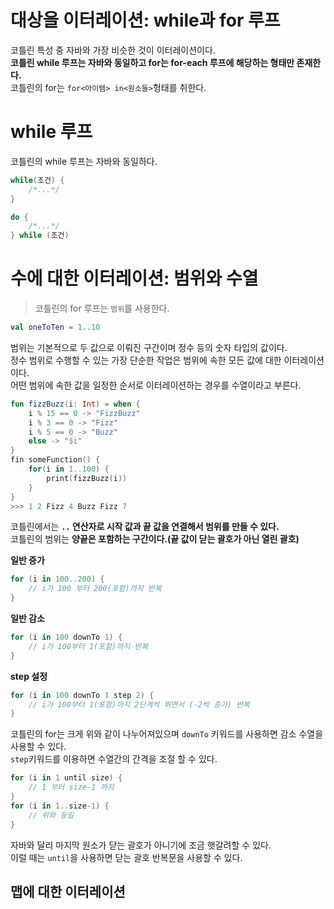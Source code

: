 대상을 이터레이션: while과 for 루프
=================================
코틀린 특성 중 자바와 가장 비슷한 것이 이터레이션이다.       
**코틀린 while 루프는 자바와 동일하고 for는 for-each 루프에 해당하는 형태만 존재한다.**          
코틀린의 for는 `for<아이템> in<원소들>`헝태를 취한다.     

# while 루프
코틀린의 while 루프는 자바와 동일하다.   
  
```kt
while(조건) {
    /*...*/
}
```
```kt
do {
    /*...*/
} while (조건)
```

# 수에 대한 이터레이션: 범위와 수열    
> 코틀린의 for 루프는 `범위`를 사용한다.              
   
```kt
val oneToTen = 1..10
```    
범위는 기본적으로 두 값으로 이뤄진 구간이며 정수 등의 숫자 타입의 값이다.       
정수 범위로 수행할 수 있는 가장 단순한 작업은 범위에 속한 모든 값에 대한 이터레이션이다.                
어떤 범위에 속한 값을 일정한 순서로 이터레이션하는 경우를 수열이라고 부른다.                
        
```kt
fun fizzBuzz(i: Int) = when {
    i % 15 == 0 -> "FizzBuzz"
    i % 3 == 0 -> "Fizz"
    i % 5 == 0 -> "Buzz"
    else -> "$i"
}
fin someFunction() {
    for(i in 1..100) {
        print(fizzBuzz(i))
    }
}
>>> 1 2 Fizz 4 Buzz Fizz 7
```
코틀린에서는 **`..` 연산자로 시작 값과 끝 값을 연결해서 범위를 만들 수 있다.**          
코틀린의 범위는 **양끝은 포함하는 구간이다.(끝 값이 닫는 괄호가 아닌 열린 괄호)**       

**일반 증가**
```kt
for (i in 100..200) { 
    // i가 100 부터 200(포함)까지 반복 
}
```
**일반 감소**
```kt
for (i in 100 downTo 1) { 
    // i가 100부터 1(포함)까지 반복 
} 
```  
**step 설정**
```kt
for (i in 100 downTo 1 step 2) { 
    // i가 100부터 1(포함)까지 2단계씩 뛰면서 (-2씩 증가) 반복 
}
```  
코틀린의 for는 크게 위와 같이 나누어져있으며 `downTo` 키워드를 사용하면 감소 수열을 사용할 수 있다.        
`step`키워드를 이용하면 수열간의 간격을 조절 할 수 있다.      
  
```kt
for (i in 1 until size) {
    // 1 부터 size-1 까지  
} 
for (i in 1..size-1) { 
    // 위와 동일 
}
```
자바와 달리 마지막 원소가 닫는 괄호가 아니기에 조금 햇갈려할 수 있다.        
이럴 때는 `until`을 사용하면 닫는 괄호 반복문을 사용할 수 있다.     

## 맵에 대한 이터레이션  










